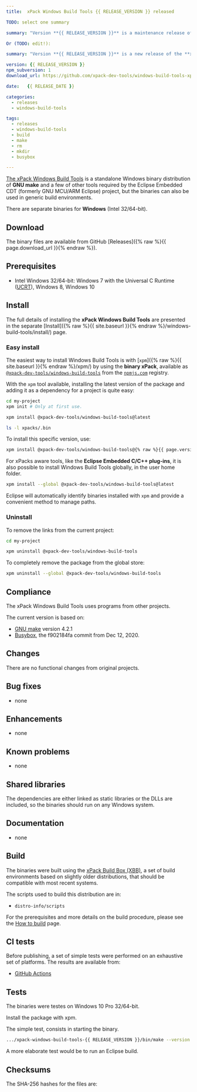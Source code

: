 ```yaml
---
title:  xPack Windows Build Tools {{ RELEASE_VERSION }} released

TODO: select one summary

summary: "Version **{{ RELEASE_VERSION }}** is a maintenance release of the **xPack Windows Build Tools** package; it updates to the latest upstream Busybox."

Or (TODO: edit!):

summary: "Version **{{ RELEASE_VERSION }}** is a new release of the **xPack Windows Build Tools** package, following the make release."

version: {{ RELEASE_VERSION }}
npm_subversion: 1
download_url: https://github.com/xpack-dev-tools/windows-build-tools-xpack/releases/tag/v{{ RELEASE_VERSION }}/

date:   {{ RELEASE_DATE }}

categories:
  - releases
  - windows-build-tools

tags:
  - releases
  - windows-build-tools
  - build
  - make
  - rm
  - mkdir
  - busybox

---
```


[The xPack Windows Build Tools](https://xpack.github.io/windows-build-tools/)
is a standalone Windows binary distribution of
**GNU make** and a few of other tools required by the Eclipse Embedded CDT
(formerly GNU MCU/ARM Eclipse) project, but the binaries can also be used in
generic build environments.

There are separate binaries for **Windows** (Intel 32/64-bit).

## Download

The binary files are available from GitHub [Releases]({% raw %}{{ page.download_url }}{% endraw %}).

## Prerequisites

- Intel Windows 32/64-bit: Windows 7 with the Universal C Runtime
  ([UCRT](https://support.microsoft.com/en-us/topic/update-for-universal-c-runtime-in-windows-c0514201-7fe6-95a3-b0a5-287930f3560c)),
  Windows 8, Windows 10

## Install

The full details of installing the **xPack Windows Build Tools** 
are presented in the separate
[Install]({% raw %}{{ site.baseurl }}{% endraw %}/windows-build-tools/install/) page.

### Easy install

The easiest way to install Windows Build Tools is with
[`xpm`]({% raw %}{{ site.baseurl }}{% endraw %}/xpm/)
by using the **binary xPack**, available as
[`@xpack-dev-tools/windows-build-tools`](https://www.npmjs.com/package/@xpack-dev-tools/windows-build-tools)
from the [`npmjs.com`](https://www.npmjs.com) registry.

With the `xpm` tool available, installing
the latest version of the package and adding it as
a dependency for a project is quite easy:

```sh
cd my-project
xpm init # Only at first use.

xpm install @xpack-dev-tools/windows-build-tools@latest

ls -l xpacks/.bin
```

To install this specific version, use:

```sh
xpm install @xpack-dev-tools/windows-build-tools@{% raw %}{{ page.version }}.{{ page.npm_subversion }}{% endraw %}
```

For xPacks aware tools, like the **Eclipse Embedded C/C++ plug-ins**,
it is also possible to install Windows Build Tools globally, in the user home folder.

```sh
xpm install --global @xpack-dev-tools/windows-build-tools@latest
```

Eclipse will automatically
identify binaries installed with
`xpm` and provide a convenient method to manage paths.

### Uninstall

To remove the links from the current project:

```sh
cd my-project

xpm uninstall @xpack-dev-tools/windows-build-tools
```

To completely remove the package from the global store:

```sh
xpm uninstall --global @xpack-dev-tools/windows-build-tools
```

## Compliance

The xPack Windows Build Tools uses programs from other projects.

The current version is based on:

- [GNU make](http://ftpmirror.gnu.org/make/) version 4.2.1
- [Busybox](https://github.com/rmyorston/busybox-w32), the f902184fa
commit from Dec 12, 2020.

## Changes

There are no functional changes from original projects.

## Bug fixes

- none

## Enhancements

- none

## Known problems

- none

## Shared libraries

The dependencies are either linked as static libraries or the
DLLs are included, so the binaries should run on any Windows system.

## Documentation

- none

## Build

The binaries were built using the
[xPack Build Box (XBB)](https://xpack.github.io/xbb/), a set
of build environments based on slightly older distributions, that should be
compatible with most recent systems.

The scripts used to build this distribution are in:

- `distro-info/scripts`

For the prerequisites and more details on the build procedure, please see the
[How to build](https://github.com/xpack-dev-tools/windows-build-tools-xpack/blob/xpack/README-BUILD.md) page.

## CI tests

Before publishing, a set of simple tests were performed on an exhaustive
set of platforms. The results are available from:

- [GitHub Actions](https://github.com/xpack-dev-tools/windows-build-tools-xpack/actions/)

## Tests

The binaries were testes on Windows 10 Pro 32/64-bit.

Install the package with xpm.

The simple test, consists in starting the binary.

```sh
.../xpack-windows-build-tools-{{ RELEASE_VERSION }}/bin/make --version
```

A more elaborate test would be to run an Eclipse build.

## Checksums

The SHA-256 hashes for the files are:
